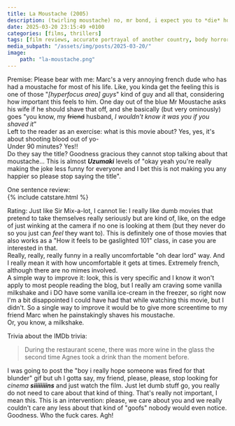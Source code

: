 ```yaml
---
title: La Moustache (2005)
description: (twirling moustache) no, mr bond, i expect you to *die* hon hon hon
date: 2025-03-20 23:15:49 +0100
categories: [films, thrillers]
tags: [film reviews, accurate portrayal of another country, body horror, featuring the most obnoxious people on earth, horror comedy, secret horror movie, thriller, what the hell was that, they say the title]
media_subpath: "/assets/img/posts/2025-03-20/"
image:
    path: "la-moustache.png"
---
```

<span class="reviewsection">Premise:</span> Please bear with me: Marc's a very annoying french dude who has had a moustache for most of his life. Like, you kinda get the feeling this is one of those "*[hyperfocus area] guys*" kind of guy and all that, considering how important this feels to him. One day out of the blue Mr Moustache asks his wife if he should shave that off, and she basically (but very ominously) goes "you know, my ~~friend~~ husband, *I wouldn't know it was you if you shaved it*"<br/>Left to the reader as an exercise: what is this movie about? Yes, yes, it's about shooting blood out of yo-<br/>
<span class="reviewsection">Under 90 minutes?</span> Yes!!<br/>
<span class="reviewsection">Do they say the title?</span> Goodness gracious they cannot stop talking about that moustache... This is almost ***Uzumaki*** levels of "okay yeah you're really making the joke less funny for everyone and I bet this is not making you any happier so please stop saying the title".

<span class="reviewsection">One sentence review:</span><br/>
{% include catstare.html %}

<span class="reviewsection">Rating:</span> Just like Sir Mix-a-lot, I cannot lie: I really like dumb movies that pretend to take themselves really seriously but are kind of, like, on the edge of just winking at the camera if no one is looking at them (but they never do so you just can *feel* they want to). This is definitely one of those movies that also works as a "How it feels to be gaslighted 101" class, in case you are interested in that.<br/>Really, really, really funny in a really uncomfortable "oh dear lord" way. And I really mean it with how uncomfortable it gets at times. Extremely french, although there are no mimes involved.<br/>
<span class="reviewsection">A simple way to improve it:</span> look, this is very specific and I know it won't apply to most people reading the blog, but I really am craving some vanilla milkshake and i DO have some vanilla ice-cream in the freezer, so right now I'm a bit disappointed I could have had that while watching this movie, but I didn't. So a single way to improve it would be to give more screentime to my friend Marc when he painstakingly shaves his moustache.<br/>Or, you know, a milkshake.

<span class="reviewsection">Trivia about the IMDb trivia:</span>
> During the restaurant scene, there was more wine in the glass the second time Agnes took a drink than the moment before.

I was going to post the "boy i really hope someone was fired for that blunder" gif but uh I gotta say, my friend, please, please, stop looking for *cinema **siiiiiiiins*** and just watch the film. Just let dumb stuff go, you really do not need to care about that kind of thing. That's really not important, I mean this. This is an intervention: please, we care about you and we really couldn't care any less about that kind of "goofs" nobody would even notice. Goodness. Who the fuck cares. Agh!